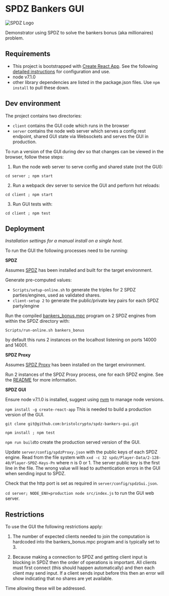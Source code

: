 # SPDZ Bankers GUI 
![SPDZ Logo](https://github.com/bristolcrypto/spdz-bankers-gui/blob/master/client/src/spdz_logo.svg)

Demonstrator using SPDZ to solve the bankers bonus (aka millionaires) problem.

## Requirements

- This project is bootstrapped with [Create React App](https://github.com/facebookincubator/create-react-app). See the following [detailed instructions](https://github.com/facebookincubator/create-react-app/blob/master/packages/react-scripts/template/README.md) for configuration and use.
- node v7.1.0
- other library dependencies are listed in the package.json files. Use `npm install` to pull these down.

## Dev environment

The project contains two directories:

- `client` contains the GUI code which runs in the browser
- `server` contains the node web server which serves a config rest endpoint, shared GUI state via Websockets and serves the GUI in production.

To run a version of the GUI during dev so that changes can be viewed in the browser, follow these steps:

1. Run the node web server to serve config and shared state (not the GUI):

 `cd server ; npm start`

2. Run a webpack dev server to service the GUI and perform hot reloads:

 `cd client ; npm start`

3. Run GUI tests with: 

 `cd client ; npm test`

## Deployment

*Installation settings for a manual install on a single host.*

To run the GUI the following processes need to be running:

**SPDZ**

Assumes [SPDZ](https://github.com/bristolcrypto/SPDZ) has been installed and built for the target environment.

Generate pre-computed values:

- `Scripts/setup-online.sh` to generate the triples for 2 SPDZ parties/engines, used as validated shares.
- `client-setup 2` to generate the public/private key pairs for each SPDZ party/engine

Run the compiled [bankers_bonus.mpc](https://github.com/bristolcrypto/SPDZ/blob/privateclient/Programs/Source/bankers_bonus.mpc) program on 2 SPDZ engines from within the SPDZ directory with:

`Scripts/run-online.sh bankers_bonus`

by default this runs 2 instances on the localhost listening on ports 14000 and 14001.

**SPDZ Proxy**

Assumes [SPDZ Proxy](https://github.com/bristolcrypto/spdz-proxy)  has been installed on the target environment. 

Run 2 instances of the SPDZ Proxy process, one for each SPDZ engine. See the [README](https://github.com/bristolcrypto/spdz-proxy/blob/master/README.md) for more information. 

**SPDZ GUI**

Ensure node v7.1.0 is installed, suggest using [nvm](https://github.com/creationix/nvm) to manage node versions.

`npm install -g create-react-app` This is needed to build a production version of the GUI. 

`git clone git@github.com:bristolcrypto/spdz-bankers-gui.git`

`npm install ; npm test`

`npm run build`to create the production served version of the GUI.

Update `server/config/spdzProxy.json` with the public keys of each SPDZ engine. Read from the file system with `xxd -c 32 spdz/Player-Data/2-128-40/Player-SPDZ-Keys-Pn` where n is 0 or 1. The server public key is the first line in the file. The wrong value will lead to authentication errors in the GUI when sending input to SPDZ.

Check that the http port is set as required in `server/config/spdzGui.json`.

`cd server; NODE_ENV=production node src/index.js` to run the GUI web server.

## Restrictions

To use the GUI the following restrictions apply:

1. The number of expected clients needed to join the computation is hardcoded into the bankers_bonus.mpc 
program and is typically set to 3. 

2. Because making a connection to SPDZ and getting client input is blocking in SPDZ then the order of operations is 
important. All clients must first connect (this should happen automatically) and then each client may send
input. If a client sends input before this then an error will show indicating that no shares are yet available.

Time allowing these will be addressed.
